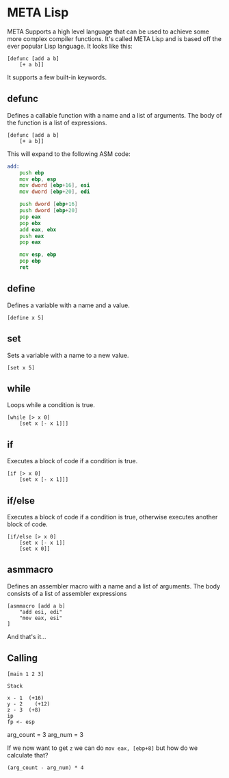 # META Lisp

META Supports a high level language that can be used to achieve some more complex compiler functions. It's called META Lisp and is based off the ever popular Lisp language. It looks like this:

```
[defunc [add a b]
	[+ a b]]
```

It supports a few built-in keywords.


## defunc

Defines a callable function with a name and a list of arguments. The body of the function is a list of expressions.

```
[defunc [add a b]
	[+ a b]]
```

This will expand to the following ASM code:

```asm
add:
	push ebp
	mov ebp, esp
	mov dword [ebp+16], esi
	mov dword [ebp+20], edi

	push dword [ebp+16]
	push dword [ebp+20]
	pop eax
	pop ebx
	add eax, ebx
	push eax
	pop eax

	mov esp, ebp
	pop ebp
	ret
```

## define

Defines a variable with a name and a value.

```
[define x 5]
```

## set

Sets a variable with a name to a new value.

```
[set x 5]
```

## while

Loops while a condition is true.

```
[while [> x 0]
	[set x [- x 1]]]
```

## if

Executes a block of code if a condition is true.

```
[if [> x 0]
	[set x [- x 1]]]
```

## if/else

Executes a block of code if a condition is true, otherwise executes another block of code.

```
[if/else [> x 0]
	[set x [- x 1]]
	[set x 0]]
```

## asmmacro

Defines an assembler macro with a name and a list of arguments. The body consists of a list of assembler expressions

```
[asmmacro [add a b]
	"add esi, edi"
	"mov eax, esi"
]
```

And that's it...


## Calling

```
[main 1 2 3]
```

```
Stack

x - 1  (+16)
y - 2	 (+12)
z - 3  (+8)
ip
fp <- esp
```

arg_count = 3
arg_num = 3

If we now want to get `z` we can do `mov eax, [ebp+8]` but how do we calculate that?

`(arg_count - arg_num) * 4`